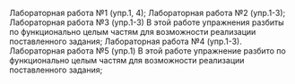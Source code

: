 Лабораторная работа №1 (упр.1, 4);
Лабораторная работа №2 (упр.1-3);
Лабораторная работа №3 (упр.1-3) В этой работе упражнения разбиты по функционально целым частям для возможности реализации поставленного задания;
Лабораторная работа №4 (упр.1-3).
Лабораторная работа №5 (упр.1) В этой работе упражнение разбито по функционально целым частям для возможности реализации поставленного задания;
